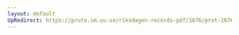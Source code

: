 ```yaml
---
layout: default
UpRedirect: https://pruto.im.uu.se/riksdagen-records-pdf/1876/prot-1876--ak--027/prot-1876--ak--027_010.pdf
---
```

